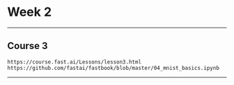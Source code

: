 # Week 2

---
## Course 3
    https://course.fast.ai/Lessons/lesson3.html
    https://github.com/fastai/fastbook/blob/master/04_mnist_basics.ipynb
---